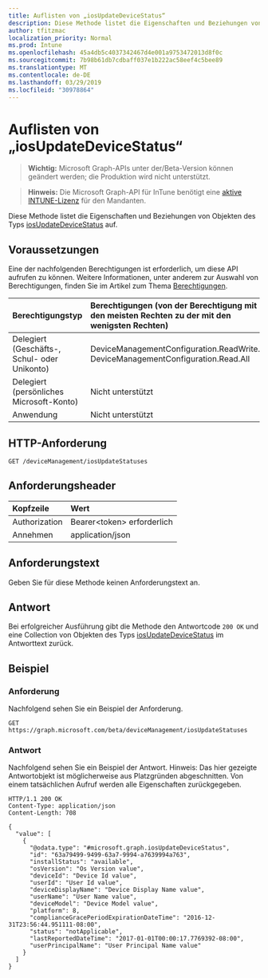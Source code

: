```yaml
---
title: Auflisten von „iosUpdateDeviceStatus“
description: Diese Methode listet die Eigenschaften und Beziehungen von Objekten des Typs iosUpdateDeviceStatus auf.
author: tfitzmac
localization_priority: Normal
ms.prod: Intune
ms.openlocfilehash: 45a4db5c4037342467d4e001a9753472013d8f0c
ms.sourcegitcommit: 7b98b61db7cdbaff037e1b222ac58eef4c5bee89
ms.translationtype: MT
ms.contentlocale: de-DE
ms.lasthandoff: 03/29/2019
ms.locfileid: "30978864"
---
```

# <a name="list-iosupdatedevicestatuses"></a>Auflisten von „iosUpdateDeviceStatus“

> **Wichtig:** Microsoft Graph-APIs unter der/Beta-Version können geändert werden; die Produktion wird nicht unterstützt.

> **Hinweis:** Die Microsoft Graph-API für InTune benötigt eine [aktive INTUNE-Lizenz](https://go.microsoft.com/fwlink/?linkid=839381) für den Mandanten.

Diese Methode listet die Eigenschaften und Beziehungen von Objekten des Typs [iosUpdateDeviceStatus](../resources/intune-deviceconfig-iosupdatedevicestatus.md) auf.

## <a name="prerequisites"></a>Voraussetzungen
Eine der nachfolgenden Berechtigungen ist erforderlich, um diese API aufrufen zu können. Weitere Informationen, unter anderem zur Auswahl von Berechtigungen, finden Sie im Artikel zum Thema [Berechtigungen](/graph/permissions-reference).

|Berechtigungstyp|Berechtigungen (von der Berechtigung mit den meisten Rechten zu der mit den wenigsten Rechten)|
|:---|:---|
|Delegiert (Geschäfts-, Schul- oder Unikonto)|DeviceManagementConfiguration.ReadWrite.All, DeviceManagementConfiguration.Read.All|
|Delegiert (persönliches Microsoft-Konto)|Nicht unterstützt|
|Anwendung|Nicht unterstützt|

## <a name="http-request"></a>HTTP-Anforderung
<!-- {
  "blockType": "ignored"
}
-->
``` http
GET /deviceManagement/iosUpdateStatuses
```

## <a name="request-headers"></a>Anforderungsheader
|Kopfzeile|Wert|
|:---|:---|
|Authorization|Bearer&lt;token&gt; erforderlich|
|Annehmen|application/json|

## <a name="request-body"></a>Anforderungstext
Geben Sie für diese Methode keinen Anforderungstext an.

## <a name="response"></a>Antwort
Bei erfolgreicher Ausführung gibt die Methode den Antwortcode `200 OK` und eine Collection von Objekten des Typs [iosUpdateDeviceStatus](../resources/intune-deviceconfig-iosupdatedevicestatus.md) im Antworttext zurück.

## <a name="example"></a>Beispiel

### <a name="request"></a>Anforderung
Nachfolgend sehen Sie ein Beispiel der Anforderung.
``` http
GET https://graph.microsoft.com/beta/deviceManagement/iosUpdateStatuses
```

### <a name="response"></a>Antwort
Nachfolgend sehen Sie ein Beispiel der Antwort. Hinweis: Das hier gezeigte Antwortobjekt ist möglicherweise aus Platzgründen abgeschnitten. Von einem tatsächlichen Aufruf werden alle Eigenschaften zurückgegeben.
``` http
HTTP/1.1 200 OK
Content-Type: application/json
Content-Length: 708

{
  "value": [
    {
      "@odata.type": "#microsoft.graph.iosUpdateDeviceStatus",
      "id": "63a79499-9499-63a7-9994-a7639994a763",
      "installStatus": "available",
      "osVersion": "Os Version value",
      "deviceId": "Device Id value",
      "userId": "User Id value",
      "deviceDisplayName": "Device Display Name value",
      "userName": "User Name value",
      "deviceModel": "Device Model value",
      "platform": 8,
      "complianceGracePeriodExpirationDateTime": "2016-12-31T23:56:44.951111-08:00",
      "status": "notApplicable",
      "lastReportedDateTime": "2017-01-01T00:00:17.7769392-08:00",
      "userPrincipalName": "User Principal Name value"
    }
  ]
}
```




